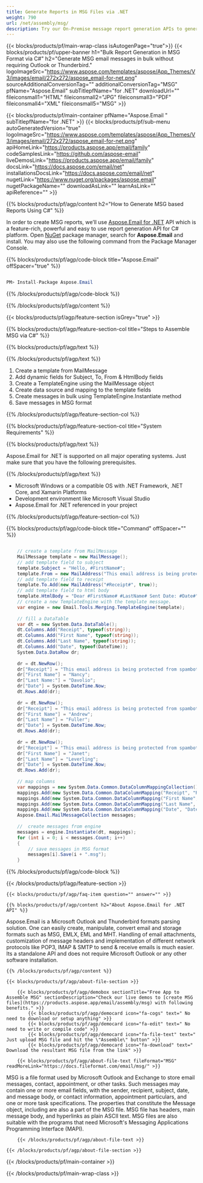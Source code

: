 ```yaml
---
title: Generate Reports in MSG Files via .NET 
weight: 790
url: /net/assembly/msg/ 
description: Try our On-Premise message report generation APIs to generate MSG format reports on .NET Framework, .NET Core, and Xamarin Platforms.
---
```


{{< blocks/products/pf/main-wrap-class isAutogenPage="true">}}
{{< blocks/products/pf/upper-banner h1="Bulk Report Generation in MSG Format via C#" h2="Generate MSG email messages in bulk without requiring Outlook or Thunderbird." logoImageSrc="https://www.aspose.com/templates/aspose/App_Themes/V3/images/email/272x272/aspose_email-for-net.png" sourceAdditionalConversionTag="" additionalConversionTag="MSG" pfName="Aspose.Email" subTitlepfName="for .NET" downloadUrl="" fileiconsmall1="HTML" fileiconsmall2="JPG" fileiconsmall3="PDF" fileiconsmall4="XML" fileiconsmall5="MSG" >}}

{{< blocks/products/pf/main-container pfName="Aspose.Email " subTitlepfName="for .NET" >}}
{{< blocks/products/pf/sub-menu autoGeneratedVersion="true" logoImageSrc="https://www.aspose.com/templates/aspose/App_Themes/V3/images/email/272x272/aspose_email-for-net.png" apiHomeLink="https://products.aspose.app/email/family" codeSamplesLink="https://github.com/aspose-email" liveDemosLink="https://products.aspose.app/email/family" docsLink="https://docs.aspose.com/email/net" installationsDocsLink="https://docs.aspose.com/email/net" nugetLink="https://www.nuget.org/packages/aspose.email" nugetPackageName="" downloadAsLink="" learnAsLink="" apiReference="" >}}

{{% blocks/products/pf/agp/content h2="How to Generate MSG based Reports Using C#" %}}

 In order to create MSG reports, we’ll use
 [Aspose.Email for .NET](https://products.aspose.com/email/net) 
 API which is a feature-rich, powerful and easy to use report generation API for C# platform. Open
 [NuGet](https://www.nuget.org/packages/aspose.email) 
 package manager, search for
 **Aspose.Email** 
 and install. You may also use the following command from the Package Manager Console.

{{% blocks/products/pf/agp/code-block title="Aspose.Email" offSpacer="true" %}}

```cs

PM> Install-Package Aspose.Email

```

{{% /blocks/products/pf/agp/code-block %}}

{{% /blocks/products/pf/agp/content %}}

{{< blocks/products/pf/agp/feature-section isGrey="true" >}}

{{% blocks/products/pf/agp/feature-section-col title="Steps to Assemble MSG via C#" %}}

{{% blocks/products/pf/agp/text %}}

{{% /blocks/products/pf/agp/text %}}

1.  Create a template from MailMessage
1.  Add dynamic fields for Subject, To, From & HtmlBody fields
1.  Create a TemplateEngine using the MailMessage object
1.  Create data source and mapping to the template fields
1.  Create messages in bulk using TemplateEngine.Instantiate method
1.  Save messages in MSG format

{{% /blocks/products/pf/agp/feature-section-col %}}

{{% blocks/products/pf/agp/feature-section-col title="System Requirements" %}}

{{% blocks/products/pf/agp/text %}}

 Aspose.Email for .NET is supported on all major operating systems. Just make sure that you have the following prerequisites.

{{% /blocks/products/pf/agp/text %}}

-  Microsoft Windows or a compatible OS with .NET Framework, .NET Core, and Xamarin Platforms
-  Development environment like Microsoft Visual Studio
-  Aspose.Email for .NET referenced in your project

{{% /blocks/products/pf/agp/feature-section-col %}}

{{% blocks/products/pf/agp/code-block title="Command" offSpacer="" %}}

```cs

    // create a template from MailMessage
    MailMessage template = new MailMessage();
    // add template field to subject
    template.Subject = "Hello, #FirstName#";
    template.From = new MailAddress("This email address is being protected from spambots. You need JavaScript enabled to view it.", "This email address is being protected from spambots. You need JavaScript enabled to view it.");
    // add template field to receipt
    template.To.Add(new MailAddress("#Receipt#", true));
    // add template field to html body
    template.HtmlBody = "Dear #FirstName# #LastName# Sent Date: #Date#";
    // create a new TemplateEngine with the template message.
    var engine = new Email.Tools.Merging.TemplateEngine(template);
    
    // fill a DataTable
    var dt = new System.Data.DataTable();
    dt.Columns.Add("Receipt", typeof(string));
    dt.Columns.Add("First Name", typeof(string));
    dt.Columns.Add("Last Name", typeof(string));
    dt.Columns.Add("Date", typeof(DateTime));
    System.Data.DataRow dr;
    
    dr = dt.NewRow();
    dr["Receipt"] = "This email address is being protected from spambots. You need JavaScript enabled to view it.";
    dr["First Name"] = "Nancy";
    dr["Last Name:"] = "Davolio";
    dr["Date"] = System.DateTime.Now;
    dt.Rows.Add(dr);
    
    dr = dt.NewRow();
    dr["Receipt"] = "This email address is being protected from spambots. You need JavaScript enabled to view it.";
    dr["First Name"] = "Andrew";
    dr["Last Name"] = "Fuller";
    dr["Date"] = System.DateTime.Now;
    dt.Rows.Add(dr);
    
    dr = dt.NewRow();
    dr["Receipt"] = "This email address is being protected from spambots. You need JavaScript enabled to view it.";
    dr["First Name"] = "Janet";
    dr["Last Name"] = "Leverling";
    dr["Date"] = System.DateTime.Now;
    dt.Rows.Add(dr);
    
    // map columns
    var mappings = new System.Data.Common.DataColumnMappingCollection();
    mappings.Add(new System.Data.Common.DataColumnMapping("Receipt", "Receipt"));
    mappings.Add(new System.Data.Common.DataColumnMapping("First Name", "FirstName"));
    mappings.Add(new System.Data.Common.DataColumnMapping("Last Name", "LastName"));
    mappings.Add(new System.Data.Common.DataColumnMapping("Date", "Date"));
    Aspose.Email.MailMessageCollection messages;
    
    //  create messages from engine
    messages = engine.Instantiate(dt, mappings);
    for (int i = 0; i < messages.Count; i++)
    {
        // save messages in MSG format
        messages[i].Save(i + ".msg");
    }

```

{{% /blocks/products/pf/agp/code-block %}}

{{< /blocks/products/pf/agp/feature-section >}}

    {{< blocks/products/pf/agp/faq-item question="" answer="" >}}
 

<!-- aboutfile Starts -->

    {{% blocks/products/pf/agp/content h2="About Aspose.Email for .NET API" %}}

 Aspose.Email is a Microsoft Outlook and Thunderbird formats parsing solution. One can easily create, manipulate, convert email and storage formats such as MSG, EMLX, EML and MHT. Handling of email attachments, customization of message headers and implementation of different network protocols like POP3, IMAP & SMTP to send & receive emails is much easier. Its a standalone API and does not require Microsoft Outlook or any other software installation. ‎



    {{% /blocks/products/pf/agp/content %}}

    {{< blocks/products/pf/agp/about-file-section >}}

        {{< blocks/products/pf/agp/demobox sectionTitle="Free App to Assemble MSG" sectionDescription="Check our live demos to [create MSG files](https://products.aspose.app/email/assembly/msg) with following benefits." >}}
            {{< blocks/products/pf/agp/democard icon="fa-cogs" text=" No need to download or setup anything" >}}
            {{< blocks/products/pf/agp/democard icon="fa-edit" text=" No need to write or compile code" >}}
            {{< blocks/products/pf/agp/democard icon="fa-file-text" text=" Just upload MSG file and hit the \"Assemble\" button" >}}
            {{< blocks/products/pf/agp/democard icon="fa-download" text=" Download the resultant MSG file from the link" >}}

        {{< blocks/products/pf/agp/about-file-text fileFormat="MSG" readMoreLink="https://docs.fileformat.com/email/msg/" >}}
MSG is a file format used by Microsoft Outlook and Exchange to store email messages, contact, appointment, or other tasks. Such messages may contain one or more email fields, with the sender, recipient, subject, date, and message body, or contact information, appointment particulars, and one or more task specifications. The properties that constitute the Message object, including are also a part of the MSG file.  MSG file has headers, main message body, and hyperlinks as plain ASCII text. MSG files are also suitable with the programs that need Microsoft's Messaging Applications Programming Interface (MAPI).

        {{< /blocks/products/pf/agp/about-file-text >}}

    {{< /blocks/products/pf/agp/about-file-section >}}

<!-- aboutfile Ends -->

{{< /blocks/products/pf/main-container >}}
    
{{< /blocks/products/pf/main-wrap-class >}}